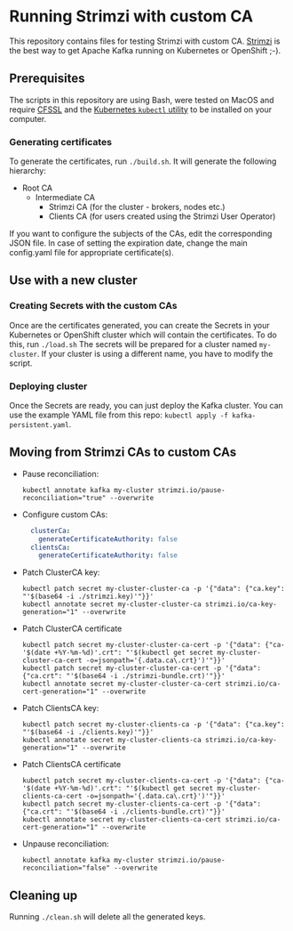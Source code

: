 # Running Strimzi with custom CA

This repository contains files for testing Strimzi with custom CA.
[Strimzi](https://strimzi.io) is the best way to get Apache Kafka running on Kubernetes or OpenShift ;-).

## Prerequisites

The scripts in this repository are using Bash, were tested on MacOS and require [CFSSL](https://github.com/cloudflare/cfssl) and the [Kubernetes `kubectl` utility](https://kubernetes.io/docs/reference/kubectl/kubectl/) to be installed on your computer.

### Generating certificates

To generate the certificates, run `./build.sh`.
It will generate the following hierarchy:

* Root CA
  * Intermediate CA
    * Strimzi CA (for the cluster - brokers, nodes etc.)
    * Clients CA (for users created using the Strimzi User Operator)

If you want to configure the subjects of the CAs, edit the corresponding JSON file.
In case of setting the expiration date, change the main config.yaml file for appropriate certificate(s).

## Use with a new cluster

### Creating Secrets with the custom CAs

Once are the certificates generated, you can create the Secrets in your Kubernetes or OpenShift cluster which will contain the certificates.
To do this, run `./load.sh`
The secrets will be prepared for a cluster named `my-cluster`.
If your cluster is using a different name, you have to modify the script.

### Deploying cluster

Once the Secrets are ready, you can just deploy the Kafka cluster.
You can use the example YAML file from this repo: `kubectl apply -f kafka-persistent.yaml`.

## Moving from Strimzi CAs to custom CAs

* Pause reconciliation:
  ```
  kubectl annotate kafka my-cluster strimzi.io/pause-reconciliation="true" --overwrite
  ```
* Configure custom CAs:
  ```yaml
    clusterCa:
      generateCertificateAuthority: false
    clientsCa:
      generateCertificateAuthority: false
  ```
* Patch ClusterCA key:
  ```
  kubectl patch secret my-cluster-cluster-ca -p '{"data": {"ca.key": "'$(base64 -i ./strimzi.key)'"}}'
  kubectl annotate secret my-cluster-cluster-ca strimzi.io/ca-key-generation="1" --overwrite
  ```
* Patch ClusterCA certificate
  ```
  kubectl patch secret my-cluster-cluster-ca-cert -p '{"data": {"ca-'$(date +%Y-%m-%d)'.crt": "'$(kubectl get secret my-cluster-cluster-ca-cert -o=jsonpath='{.data.ca\.crt}')'"}}'
  kubectl patch secret my-cluster-cluster-ca-cert -p '{"data": {"ca.crt": "'$(base64 -i ./strimzi-bundle.crt)'"}}'
  kubectl annotate secret my-cluster-cluster-ca-cert strimzi.io/ca-cert-generation="1" --overwrite
  ```
* Patch ClientsCA key:
  ```
  kubectl patch secret my-cluster-clients-ca -p '{"data": {"ca.key": "'$(base64 -i ./clients.key)'"}}'
  kubectl annotate secret my-cluster-clients-ca strimzi.io/ca-key-generation="1" --overwrite
  ```
* Patch ClientsCA certificate
  ```
  kubectl patch secret my-cluster-clients-ca-cert -p '{"data": {"ca-'$(date +%Y-%m-%d)'.crt": "'$(kubectl get secret my-cluster-clients-ca-cert -o=jsonpath='{.data.ca\.crt}')'"}}'
  kubectl patch secret my-cluster-clients-ca-cert -p '{"data": {"ca.crt": "'$(base64 -i ./clients-bundle.crt)'"}}'
  kubectl annotate secret my-cluster-clients-ca-cert strimzi.io/ca-cert-generation="1" --overwrite
  ```
* Unpause reconciliation:
  ```
  kubectl annotate kafka my-cluster strimzi.io/pause-reconciliation="false" --overwrite
  ```

## Cleaning up

Running `./clean.sh` will delete all the generated keys.
